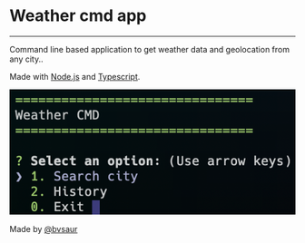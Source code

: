 # Weather cmd app

---

Command line based application to get weather data and geolocation from any city..

Made with [Node.js](https://nodejs.org/en/) and [Typescript](https://www.typescriptlang.org/).

![App image](/img/app.png)

Made by [@bvsaur](https://github.com/bvsaur)
